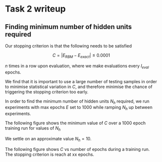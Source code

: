 # Task 2 writeup

## Finding minimum number of hidden units required

Our stopping criterion is that the following needs to be satisfied

$$
C = |E_{RBM} - E_{exact}| \leq 0.0001
$$

$n$ times in a row upon evaluation, where we make evaluations every $I_{eval}$ epochs.

We find that it is important to use a large number of testing samples in order to minimise statistical variation in $C$, and therefore minimise the chance of triggering the stopping criterion too early.

In order to find the minimum number of hidden units $N_h$ required, we run experiments with max epochs $E$ set to 1000 while ramping $N_h$ up between experiments.

The following figure shows the minimum value of $C$ over a 1000 epoch training run for values of $N_h$

We settle on an approximate value $N_h = 10$.

The following figure shows $C$ vs number of epochs during a training run. The stopping criterion is reach at xx epochs.

